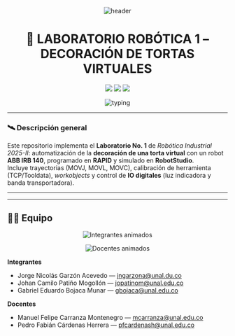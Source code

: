 <!-- ✦✦✦ FUTURE IS AUTOMATED ✦✦✦ -->
<!-- Banner superior “neón” -->
<p align="center">
  <img src="https://capsule-render.vercel.app/api?type=waving&height=140&color=0:04041A,50:14213D,100:0A4D68&text=Laboratorio%20Rob%C3%B3tica%201&fontColor=E0FBFC&fontAlign=50&fontAlignY=30&desc=Decoraci%C3%B3n%20de%20Tortas%20Virtuales%20%E2%80%A2%20ABB%20IRB%20140%20%E2%80%A2%20RAPID&descAlign=50&descAlignY=60" alt="header" />
</p>

<h1 align="center">🤖 LABORATORIO ROBÓTICA 1 – DECORACIÓN DE TORTAS VIRTUALES</h1>

<p align="center">
  <img src="https://img.shields.io/badge/RAPID-ABB%20IRC5-orange?style=for-the-badge" />
  <img src="https://img.shields.io/badge/RobotStudio-2025-blue?style=for-the-badge" />
  <img src="https://img.shields.io/badge/Automation-Industrial-green?style=for-the-badge" />
</p>

<!-- Línea de texto mecanografiado (animado) -->
<p align="center">
  <img src="https://readme-typing-svg.demolab.com?font=JetBrains+Mono&weight=600&size=20&pause=1200&duration=3500&color=00E5FF&center=true&vCenter=true&lines=Rob%C3%B3tica+Industrial+2025%E2%80%93II;ABB+IRB+140+%E2%80%A2+RAPID+%E2%80%A2+RobotStudio;TCP+%2F+Tooldata+%E2%80%A2+WorkObjects+%E2%80%A2+IO+Digitales" alt="typing">
</p>

---

### 🛰️ Descripción general

Este repositorio implementa el **Laboratorio No. 1** de *Robótica Industrial 2025-II*: automatización de la **decoración de una torta virtual** con un robot **ABB IRB 140**, programado en **RAPID** y simulado en **RobotStudio**.  
Incluye trayectorias (MOVJ, MOVL, MOVC), calibración de herramienta (TCP/Tooldata), *workobjects* y control de **IO digitales** (luz indicadora y banda transportadora).

---

---

## 🧑‍🚀 Equipo

<!-- 🔹 PRIMERO: Animaciones con los NOMBRES (estilo tecnológico) -->
<p align="center">
  <img src="https://readme-typing-svg.demolab.com?font=JetBrains+Mono&weight=700&size=20&pause=1200&duration=3200&color=00E5FF&center=true&vCenter=true&width=1000&repeat=false&lines=Integrantes%3A;Jorge+Nicol%C3%A1s+Garz%C3%B3n+Acevedo+%E2%80%94+jngarzona%40unal.du.co;Johan+Camilo+Pati%C3%B1o+Mogoll%C3%B3n+%E2%80%94+jopatinom%40unal.edu.co;Gabriel+Eduardo+Bojaca+Munar+%E2%80%94+gbojaca%40unal.edu.co" alt="Integrantes animados">
</p>

<p align="center">
  <img src="https://readme-typing-svg.demolab.com?font=JetBrains+Mono&weight=700&size=20&pause=800&duration=3000&color=7F5AF0&center=true&vCenter=true&width=1000&repeat=false&lines=Docentes%3A;Manuel+Felipe+Carranza+Montenegro+%E2%80%94+mcarranza%40unal.edu.co;Pedro+Fabi%C3%A1n+C%C3%A1rdenas+Herrera+%E2%80%94+pfcardenash%40unal.edu.co" alt="Docentes animados">
</p>

<!-- 🔹 DESPUÉS: La descripción (lista) de integrantes y docentes -->
**Integrantes**  
- Jorge Nicolás Garzón Acevedo — jngarzona@unal.du.co  
- Johan Camilo Patiño Mogollón — jopatinom@unal.edu.co  
- Gabriel Eduardo Bojaca Munar — gbojaca@unal.edu.co  

**Docentes**  
- Manuel Felipe Carranza Montenegro — mcarranza@unal.edu.co  
- Pedro Fabián Cárdenas Herrera — pfcardenash@unal.edu.co




